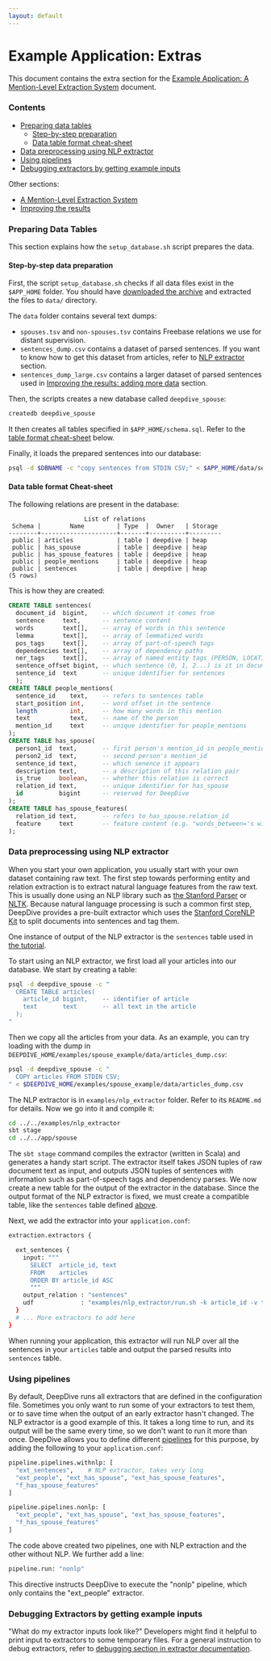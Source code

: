 ```yaml
---
layout: default
---
```


# Example Application: Extras

This document contains the extra section for the [Example Application: A Mention-Level
Extraction System](walkthrough.html) document. 

### Contents

- [Preparing data tables](#data_tables)
  - [Step-by-step preparation](#data_tables_steps)
  - [Data table format cheat-sheet](#table_cheatsheet)
- [Data preprocessing using NLP extractor](#nlp_extractor)
- [Using pipelines](#pipelines)
- [Debugging extractors by getting example inputs](#debug_extractors)

Other sections:

- [A Mention-Level Extraction System](walkthrough.html)
- [Improving the results](walkthrough-improve.html)


### <a id="data_tables" href="#"></a> Preparing Data Tables

This section explains how the `setup_database.sh` script prepares the data.

#### <a id="data_tables_steps" href="#"></a> Step-by-step data preparation

First, the script `setup_database.sh` checks if all data files exist in the `$APP_HOME` folder. You should have [downloaded the archive](http://i.stanford.edu/hazy/deepdive-tutorial-data.zip) and extracted the files to `data/` directory.

The `data` folder contains several text dumps:

- `spouses.tsv` and `non-spouses.tsv` contains Freebase relations we use for distant
  supervision.
- `sentences_dump.csv` contains a dataset of parsed sentences. If you
  want to know how to get this dataset from articles, refer to [NLP
  extractor](#nlp_extractor) section.
- `sentences_dump_large.csv` contains a larger dataset of parsed sentences used in [Improving the results: adding more data](walkthrough-improve.html#error-analysis-2) section.


Then, the scripts creates a new database called `deepdive_spouse`:

```bash
createdb deepdive_spouse
```

It then creates all tables specified in `$APP_HOME/schema.sql`. 
Refer to the [table format cheat-sheet](#table_cheatsheet) below.

Finally, it loads the prepared sentences into our database:

```bash
psql -d $DBNAME -c "copy sentences from STDIN CSV;" < $APP_HOME/data/sentences_dump.csv
```

#### <a id="table_cheatsheet" href="#"></a> Data table format Cheat-sheet

The following relations are present in the database:

                         List of relations
     Schema |        Name         | Type  |  Owner   | Storage
    --------+---------------------+-------+----------+---------
     public | articles            | table | deepdive | heap
     public | has_spouse          | table | deepdive | heap
     public | has_spouse_features | table | deepdive | heap
     public | people_mentions     | table | deepdive | heap
     public | sentences           | table | deepdive | heap
    (5 rows)

<a name="tables" href="#"></a>
This is how they are created:

```sql
CREATE TABLE sentences(
  document_id  bigint,    -- which document it comes from
  sentence     text,      -- sentence content
  words        text[],    -- array of words in this sentence
  lemma        text[],    -- array of lemmatized words
  pos_tags     text[],    -- array of part-of-speech tags
  dependencies text[],    -- array of dependency paths
  ner_tags     text[],    -- array of named entity tags (PERSON, LOCATION, etc)
  sentence_offset bigint, -- which sentence (0, 1, 2...) is it in document
  sentence_id  text       -- unique identifier for sentences
  );
CREATE TABLE people_mentions(
  sentence_id    text,    -- refers to sentences table
  start_position int,     -- word offset in the sentence
  length         int,     -- how many words in this mention
  text           text,    -- name of the person
  mention_id     text     -- unique identifier for people_mentions
);
CREATE TABLE has_spouse(
  person1_id  text,       -- first person's mention_id in people_mentions
  person2_id  text,       -- second person's mention_id
  sentence_id text,       -- which senence it appears
  description text,       -- a description of this relation pair
  is_true     boolean,    -- whether this relation is correct
  relation_id text,       -- unique identifier for has_spouse
  id          bigint      -- reserved for DeepDive
);
CREATE TABLE has_spouse_features(
  relation_id text,       -- refers to has_spouse.relation_id
  feature     text        -- feature content (e.g. "words_between='s wife")
);
```

### <a id="nlp_extractor" href="#"> </a> Data preprocessing using NLP extractor

When you start your own application, you usually start with your own dataset containing raw text. 
The first step towards performing entity and relation extraction is to extract
natural language features from the raw text. This is usually done using an NLP
library such as [the Stanford
Parser](http://nlp.stanford.edu/software/lex-parser.shtml) or
[NLTK](http://nltk.org/). Because natural language processing is such a common
first step, DeepDive provides a pre-built extractor which uses the 
[Stanford CoreNLP Kit](http://nlp.stanford.edu/software/corenlp.shtml) 
to split documents into sentences and tag them. 

One instance of output of the NLP extractor is the `sentences` table used in 
[the tutorial](walkthrough.html). 

To start using an NLP extractor, we first load all your articles into our
database. We start by creating a table:

```bash
psql -d deepdive_spouse -c "
  CREATE TABLE articles(
    article_id bigint,    -- identifier of article
    text       text       -- all text in the article
  );
"
```

Then we copy all the articles from your data. As an example, you can try loading with the dump in `DEEPDIVE_HOME/examples/spouse_example/data/articles_dump.csv`:

```bash
psql -d deepdive_spouse -c "
  COPY articles FROM STDIN CSV;
" < $DEEPDIVE_HOME/examples/spouse_example/data/articles_dump.csv
```

The NLP extractor is in `examples/nlp_extractor` folder. Refer to
its `README.md` for details. Now we go into it and compile it:

```bash  
cd ../../examples/nlp_extractor
sbt stage
cd ../../app/spouse
```

The `sbt stage` command compiles the extractor (written in Scala) and generates
a handy start script. The extractor itself takes JSON tuples of raw document
text as input, and outputs JSON tuples of sentences with information such as
part-of-speech tags and dependency parses. We now create a new table for the
output of the extractor in the database. Since the output format of the NLP
extractor is fixed, we must create a compatible table, like the `sentences`
table defined [above](#tables).

Next, we add the extractor into your `application.conf`: 

```bash
extraction.extractors {

  ext_sentences {
    input: """
      SELECT  article_id, text
      FROM    articles
      ORDER BY article_id ASC
      """
    output_relation : "sentences"
    udf             : "examples/nlp_extractor/run.sh -k article_id -v text -l 100 -t 4"
  }
  # ... More extractors to add here
}
```

<!-- TODO before          : ${APP_HOME}"/udf/before_sentences.sh"
    after           : ${APP_HOME}"/util/fill_sequence.sh sentences sentence_id"
 -->    

When running your application, this extractor will run NLP over all the sentences in your `articles` table and output the parsed results into `sentences` table.

<a id="pipelines" href="#"> </a>

### Using pipelines

By default, DeepDive runs all extractors that are defined in the configuration
file. Sometimes you only want to run some of your extractors to test them, or to
save time when the output of an early extractor hasn't changed. The NLP
extractor is a good example of this. It takes a long time to run, and its output
will be the same every time, so we don't want to run it more than once. DeepDive
allows you to define different [pipelines](../running.html#pipelines) for this purpose, by
adding the following to your `application.conf`:

```bash
pipeline.pipelines.withnlp: [
  "ext_sentences",    # NLP extractor, takes very long
  "ext_people", "ext_has_spouse", "ext_has_spouse_features",
  "f_has_spouse_features"
]

pipeline.pipelines.nonlp: [
  "ext_people", "ext_has_spouse", "ext_has_spouse_features",
  "f_has_spouse_features"
]
```

The code above created two pipelines, one with NLP extraction and the other
without NLP. We further add a line:

```bash
pipeline.run: "nonlp"
```

This directive instructs DeepDive to execute the "nonlp" pipeline, which only
contains the "ext_people" extractor.

<a id="debug_extractors" href="#"> </a>

### Debugging Extractors by getting example inputs

"What do my extractor inputs look like?" Developers might find it helpful to
print input to extractors to some temporary files. For a general instruction to debug extractors, refer to [debugging section in extractor documentation](../extractors.html#debug_extractors).


